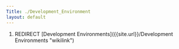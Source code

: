 ```yaml
---
Title: ./Development_Environment
layout: default
---
```


1.  REDIRECT [Development
    Environments]({{site.url}}/Development Environments "wikilink")
